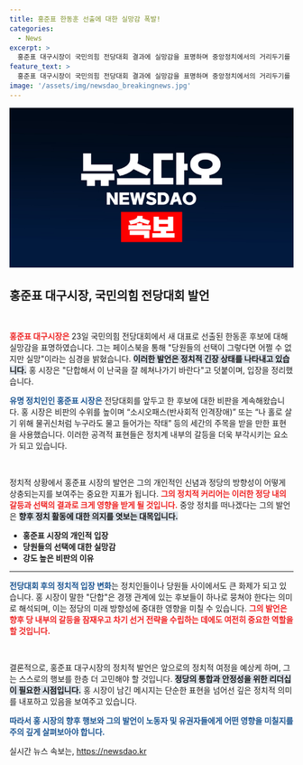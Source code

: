```yaml
---
title: 홍준표 한동훈 선출에 대한 실망감 폭발!
categories:
  - News
excerpt: >
  홍준표 대구시장이 국민의힘 전당대회 결과에 실망감을 표명하며 중앙정치에서의 거리두기를 선언! 그가 한동훈 후보를 향해 쏟아낸 직격탄의 배경과 향후 행보는? 클릭해 확인하세요!
feature_text: >
  홍준표 대구시장이 국민의힘 전당대회 결과에 실망감을 표명하며 중앙정치에서의 거리두기를 선언! 그가 한동훈 후보를 향해 쏟아낸 직격탄의 배경과 향후 행보는? 클릭해 확인하세요!
image: '/assets/img/newsdao_breakingnews.jpg'
---
```


<p><img src="/assets/img/newsdao_breakingnews.jpg" alt="ranknews 속보" /></p>

<h2 data-ke-size="size26">홍준표 대구시장, 국민의힘 전당대회 발언</h2>

<p data-ke-size="size16">&nbsp;</p>

<p><b><span style="color: #ee2323;">홍준표 대구시장은</span></b> 23일 국민의힘 전당대회에서 새 대표로 선출된 한동훈 후보에 대해 실망감을 표명하였습니다. 그는 페이스북을 통해 "당원들의 선택이 그렇다면 어쩔 수 없지만 실망"이라는 심경을 밝혔습니다. <b><span style="background-color: #21538527;">이러한 발언은 정치적 긴장 상태를 나타내고 있습니다.</span></b> 홍 시장은 "단합해서 이 난국을 잘 헤쳐나가기 바란다"고 덧붙이며, 입장을 정리했습니다. </p>

<p><b><span style="color: #1a5490;">유명 정치인인 홍준표 시장은</span></b> 전당대회를 앞두고 한 후보에 대한 비판을 계속해왔습니다. 홍 시장은 비판의 수위를 높이며 “소시오패스(반사회적 인격장애)” 또는 “나 홀로 살기 위해 물귀신처럼 누구라도 물고 들어가는 작태” 등의 세간의 주목을 받을 만한 표현을 사용했습니다. 이러한 공격적 표현들은 정치계 내부의 갈등을 더욱 부각시키는 요소가 되고 있습니다.</p>

<p data-ke-size="size16">&nbsp;</p>

<p>정치적 상황에서 홍준표 시장의 발언은 그의 개인적인 신념과 정당의 방향성이 어떻게 상충되는지를 보여주는 중요한 지표가 됩니다. <b><span style="color: #ee2323;">그의 정치적 커리어는 이러한 정당 내의 갈등과 선택의 결과로 크게 영향을 받게 될 것입니다.</span></b> 중앙 정치를 떠나겠다는 그의 발언은 <b><span style="background-color: #21538527;">향후 정치 활동에 대한 의지를 엿보는 대목입니다.</span></b> </p>

<ul>
    <li><b>홍준표 시장의 개인적 입장</b></li>
    <li><b>당원들의 선택에 대한 실망감</b></li>
    <li><b>강도 높은 비판의 이유</b></li>
</ul>

<hr>

<p><b><span style="color: #1a5490;">전당대회 후의 정치적 입장 변화</span></b>는 정치인들이나 당원들 사이에서도 큰 화제가 되고 있습니다. 홍 시장이 말한 "단합"은 경쟁 관계에 있는 후보들이 하나로 뭉쳐야 한다는 의미로 해석되며, 이는 정당의 미래 방향성에 중대한 영향을 미칠 수 있습니다. <b><span style="color: #ee2323;">그의 발언은 향후 당 내부의 갈등을 잠재우고 차기 선거 전략을 수립하는 데에도 여전히 중요한 역할을 할 것입니다.</span></b></p>

<p data-ke-size="size16">&nbsp;</p>

<p>결론적으로, 홍준표 대구시장의 정치적 발언은 앞으로의 정치적 여정을 예상케 하며, 그는 스스로의 행보를 한층 더 고민해야 할 것입니다. <b><span style="background-color: #21538527;">정당의 통합과 안정성을 위한 리더십이 필요한 시점입니다.</span></b> 홍 시장이 남긴 메시지는 단순한 표현을 넘어선 깊은 정치적 의미를 내포하고 있음을 보여주고 있습니다. </p>

<p><b><span style="color: #1a5490;">따라서 홍 시장의 향후 행보와 그의 발언이 노동자 및 유권자들에게 어떤 영향을 미칠지를 주의 깊게 살펴보아야 합니다.</span></b></p>
실시간 뉴스 속보는, <a href="https://newsdao.kr" rel="dofollow">https://newsdao.kr</a>


